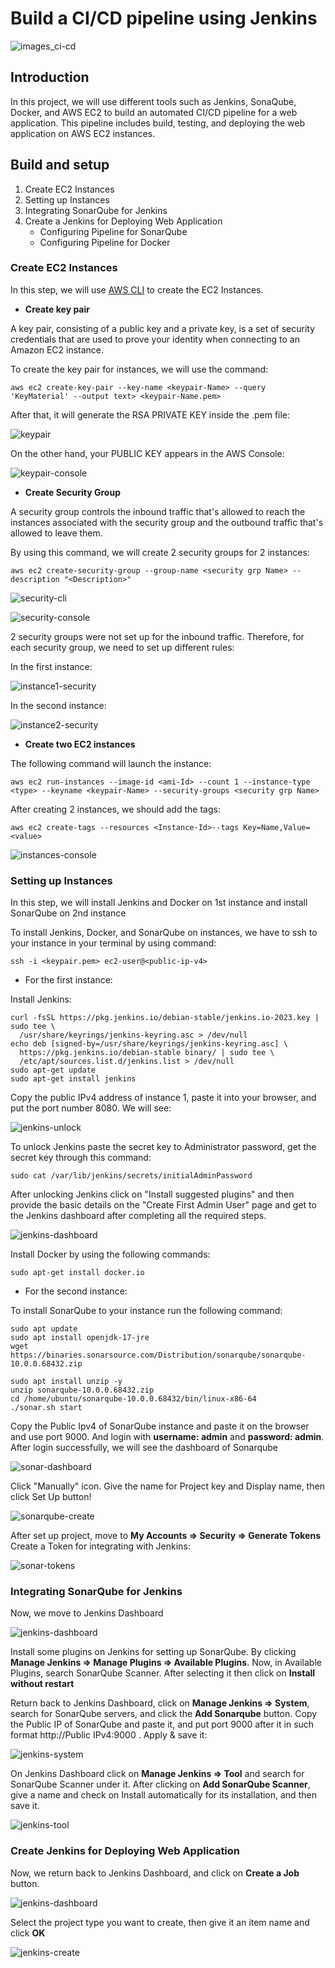 # Build a CI/CD pipeline using Jenkins

![images_ci-cd](./images/CI_CD.png)

## Introduction
In this project, we will use different tools such as Jenkins, SonaQube, Docker, and AWS EC2 to build an automated CI/CD pipeline for a web application. This pipeline includes build, testing, and deploying the web application on AWS EC2 instances.

## Build and setup
1. Create EC2 Instances
2. Setting up Instances
3. Integrating SonarQube for Jenkins
4. Create a Jenkins for Deploying Web Application
   - Configuring Pipeline for SonarQube
   - Configuring Pipeline for Docker

### Create EC2 Instances
In this step, we will use [AWS CLI](https://docs.aws.amazon.com/pdfs/cli/latest/userguide/aws-cli.pdf) to create the EC2 Instances.

- **Create key pair**

A key pair, consisting of a public key and a private key, is a set of security credentials that are used to prove your identity when connecting to an Amazon EC2 instance.
      
To create the key pair for instances, we will use the command:
```
aws ec2 create-key-pair --key-name <keypair-Name> --query 'KeyMaterial' --output text> <keypair-Name.pem>
```

After that, it will generate the RSA PRIVATE KEY inside the .pem file:
    
![keypair](./images/keypair-cli.png)

On the other hand, your PUBLIC KEY appears in the AWS Console:
  
![keypair-console](./images/keypair-console.png)

    
- **Create Security Group**

A security group controls the inbound traffic that's allowed to reach the instances associated with the security group and the outbound traffic that's allowed to leave them.

By using this command, we will create 2 security groups for 2 instances:

```
aws ec2 create-security-group --group-name <security grp Name> --description "<Description>"
```

![security-cli](./images/security-group-cli.png)


![security-console](./images/security-group-console.png)

2 security groups were not set up for the inbound traffic. Therefore, for each security group, we need to set up different rules:

In the first instance:

![instance1-security](./images/instance1-security.png)

In the second instance:

![instance2-security](./images/instance2-security.png)


- **Create two EC2 instances**

The following command will launch the instance:

```
aws ec2 run-instances --image-id <ami-Id> --count 1 --instance-type <type> --keyname <keypair-Name> --security-groups <security grp Name>
```

After creating 2 instances, we should add the tags:
```
aws ec2 create-tags --resources <Instance-Id>--tags Key=Name,Value=<value>
```

![instances-console](./images/instances-console.png)

### Setting up Instances

In this step, we will install Jenkins and Docker on 1st instance and install SonarQube on 2nd instance

To install Jenkins, Docker, and SonarQube on instances, we have to ssh to your instance in your terminal by using command:

```
ssh -i <keypair.pem> ec2-user@<public-ip-v4>
```

- For the first instance:
  
Install Jenkins:
```
curl -fsSL https://pkg.jenkins.io/debian-stable/jenkins.io-2023.key | sudo tee \
  /usr/share/keyrings/jenkins-keyring.asc > /dev/null
echo deb [signed-by=/usr/share/keyrings/jenkins-keyring.asc] \
  https://pkg.jenkins.io/debian-stable binary/ | sudo tee \
  /etc/apt/sources.list.d/jenkins.list > /dev/null
sudo apt-get update
sudo apt-get install jenkins
```
Copy the public IPv4 address of instance 1, paste it into your browser, and put the port number 8080. We will see:

![jenkins-unlock](./images/unlock-jenkins.png)

To unlock Jenkins paste the secret key to Administrator password, get the secret key through this command:

```
sudo cat /var/lib/jenkins/secrets/initialAdminPassword
```

After unlocking Jenkins click on "Install suggested plugins" and then provide the basic details on the "Create First Admin User" page and get to the Jenkins dashboard after completing all the required steps.

![jenkins-dashboard](./images/jenkins-dashboard.png)


Install Docker by using the following commands:

```
sudo apt-get install docker.io
```

- For the second instance:

To install SonarQube to your instance run the following command:
```
sudo apt update
sudo apt install openjdk-17-jre 
wget https://binaries.sonarsource.com/Distribution/sonarqube/sonarqube-10.0.0.68432.zip

sudo apt install unzip -y
unzip sonarqube-10.0.0.68432.zip
cd /home/ubuntu/sonarqube-10.0.0.68432/bin/linux-x86-64
./sonar.sh start
```
Copy the Public Ipv4 of SonarQube instance and paste it on the browser and use port 9000. And login with **username: admin** and **password: admin**.
After login successfully, we will see the dashboard of Sonarqube

![sonar-dashboard](./images/sonarqube-dashboard.png)

Click "Manually" icon. Give the name for Project key and Display name, then click Set Up button!

![sonarqube-create](./images/sonarqube-create.png)

After set up project, move to **My Accounts => Security => Generate Tokens**
Create a Token for integrating with Jenkins:

![sonar-tokens](./images/sonarqube-tokens.png)


### Integrating SonarQube for Jenkins

Now, we move to Jenkins Dashboard

![jenkins-dashboard](./images/jenkins-dashboard.png)

Install some plugins on Jenkins for setting up SonarQube. By clicking **Manage Jenkins => Manage Plugins => Available Plugins**. Now, in Available Plugins, search SonarQube Scanner. After selecting it then click on **Install without restart**

Return back to Jenkins Dashboard, click on **Manage Jenkins => System**, search for SonarQube servers, and click the **Add Sonarqube** button. Copy the Public IP of SonarQube and paste it, and put port 9000 after it in such format http://Public IPv4:9000 . Apply & save it:

![jenkins-system](./images/jenkins-system.png)

On Jenkins Dashboard click on **Manage Jenkins => Tool** and search for SonarQube Scanner under it. After clicking on **Add SonarQube Scanner**, give a name and check on Install automatically for its installation, and then save it.

![jenkins-tool](./images/jenkins-tools.png)


### Create Jenkins for Deploying Web Application

Now, we return back to Jenkins Dashboard, and click on **Create a Job** button.

![jenkins-dashboard](./images/jenkins-dashboard.png)

Select the project type you want to create, then give it an item name and click **OK**

![jenkins-create](./images/jenkins-create.png)


